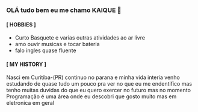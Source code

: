 ### OLÁ tudo bem eu me chamo KAIQUE 👋

#### [ HOBBIES ]
 - Curto Basquete e varias outras atividades ao ar livre
 - amo ouvir musicas e tocar bateria 
 - falo ingles quase fluente
 
#### [ MY HISTORY ]
   Nasci em Curitiba-(PR) continuo no parana e minha vida interia venho estudando de quase tudo um pouco pra ver no que eu me endentifico mas tenho muitas duvidas do que eu quero exercer no futuro mas no momento Programação é uma área onde eu descobri que gosto muito mas em eletronica em geral

<!--
**Kahick/Kahick** is a ✨ _special_ ✨ repository because its `README.md` (this file) appears on your GitHub profile.

Here are some ideas to get you started:

- 🔭 I’m currently working on ...
- 🌱 I’m currently learning ...
- 👯 I’m looking to collaborate on ...
- 🤔 I’m looking for help with ...
- 💬 Ask me about ...
- 📫 How to reach me: ...
- 😄 Pronouns: ...
- ⚡ Fun fact: ...
-->
